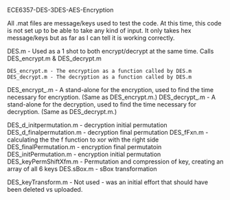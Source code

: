 ECE6357-DES-3DES-AES-Encryption

All .mat files are message/keys used to test the code. At this time, this code is not set up to be able to take any kind of input. It only takes hex message/keys but as far as I can tell it is working correctly.

DES.m - Used as a 1 shot to both encrypt/decrypt at the same time. Calls DES_encrypt.m & DES_decrypt.m

    DES_encrypt.m - The encryption as a function called by DES.m
    DES_decrypt.m - The decryption as a function called by DES.m


DES_encrypt_.m - A stand-alone for the encryption, used to find the time necessary for encryption. (Same as DES_encrypt.m.)
DES_decrypt_.m - A stand-alone for the decryption, used to find the time necessary for decryption. (Same as DES_decrypt.m.)

DES_d_initpermutation.m - decryption initial permutation
DES_d_finalpermutation.m - decryption final permutation
DES_fFxn.m - calculating the the f function to xor with the right side
DES_finalPermutation.m - encryption final permutatoin
DES_initPermutation.m - encryption initial permutation
DES_keyPermShiftXfm.m - Permutation and compression of key, creating an array of all 6 keys
DES.sBox.m - sBox transformation


DES_keyTransform.m - Not used - was an initial effort that should have been deleted vs uploaded.
